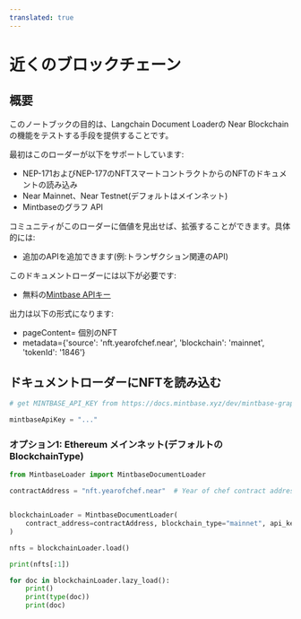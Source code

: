 ```yaml
---
translated: true
---
```


# 近くのブロックチェーン

## 概要

このノートブックの目的は、Langchain Document Loaderの Near Blockchainの機能をテストする手段を提供することです。

最初はこのローダーが以下をサポートしています:

*   NEP-171およびNEP-177のNFTスマートコントラクトからのNFTのドキュメントの読み込み
*   Near Mainnet、Near Testnet(デフォルトはメインネット)
*   Mintbaseのグラフ API

コミュニティがこのローダーに価値を見出せば、拡張することができます。具体的には:

*   追加のAPIを追加できます(例:トランザクション関連のAPI)

このドキュメントローダーには以下が必要です:

*   無料の[Mintbase APIキー](https://docs.mintbase.xyz/dev/mintbase-graph/)

出力は以下の形式になります:

- pageContent= 個別のNFT
- metadata={'source': 'nft.yearofchef.near', 'blockchain': 'mainnet', 'tokenId': '1846'}

## ドキュメントローダーにNFTを読み込む

```python
# get MINTBASE_API_KEY from https://docs.mintbase.xyz/dev/mintbase-graph/

mintbaseApiKey = "..."
```

### オプション1: Ethereum メインネット(デフォルトのBlockchainType)

```python
from MintbaseLoader import MintbaseDocumentLoader

contractAddress = "nft.yearofchef.near"  # Year of chef contract address


blockchainLoader = MintbaseDocumentLoader(
    contract_address=contractAddress, blockchain_type="mainnet", api_key="omni-site"
)

nfts = blockchainLoader.load()

print(nfts[:1])

for doc in blockchainLoader.lazy_load():
    print()
    print(type(doc))
    print(doc)
```
